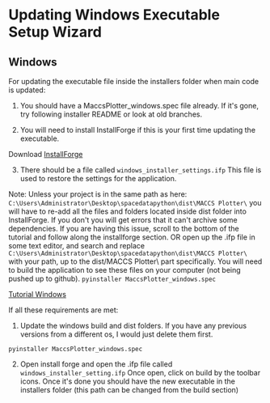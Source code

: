 # Updating Windows Executable Setup Wizard #

## Windows ##

For updating the executable file inside the installers folder when main code is updated:

1. You should have a MaccsPlotter_windows.spec file already. If it's gone, try following installer README or look at old branches.

2. You will need to install InstallForge if this is your first time updating the executable.

Download [InstallForge](https://installforge.net/)

3. There should be a file called ```windows_installer_settings.ifp``` This file is used to restore the settings for the application.

Note: Unless your project is in the same path as here: ```C:\Users\Administrator\Desktop\spacedatapython\dist\MACCS Plotter\``` you will have to re-add all the files and folders located inside dist folder into InstallForge. If you don't you will get errors that it can't archive some dependencies. If you are having this issue, scroll to the bottom of the tutorial and follow along the installforge section. OR open up the .ifp file in some text editor, and search and replace ```C:\Users\Administrator\Desktop\spacedatapython\dist\MACCS Plotter\``` with your path, up to the dist/MACCS Plotter\ part specifically. You will need to build the application to see these files on your computer (not being pushed up to github). ```pyinstaller MaccsPlotter_windows.spec```

[Tutorial Windows](https://www.pythonguis.com/tutorials/packaging-pyside6-applications-windows-pyinstaller-installforge/)


If all these requirements are met:

1. Update the windows build and dist folders. If you have any previous versions from a different os, I would just delete them first.

```
pyinstaller MaccsPlotter_windows.spec
```

2. Open install forge and open the .ifp file called ```windows_installer_setting.ifp```
    Once open, click on build by the toolbar icons. Once it's done you should have the new executable in the installers folder (this path can be changed from the build section)
